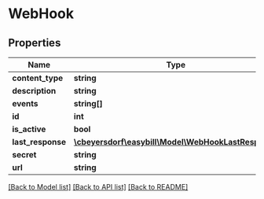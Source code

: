 # WebHook

## Properties
Name | Type | Description | Notes
------------ | ------------- | ------------- | -------------
**content_type** | **string** |  | 
**description** | **string** |  | 
**events** | **string[]** |  | 
**id** | **int** |  | [optional] 
**is_active** | **bool** |  | [optional] 
**last_response** | [**\cbeyersdorf\easybill\Model\WebHookLastResponse**](WebHookLastResponse.md) |  | [optional] 
**secret** | **string** |  | 
**url** | **string** |  | 

[[Back to Model list]](../README.md#documentation-for-models) [[Back to API list]](../README.md#documentation-for-api-endpoints) [[Back to README]](../README.md)


